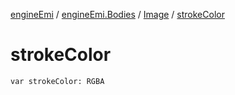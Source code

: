 [engineEmi](../../index.md) / [engineEmi.Bodies](../index.md) / [Image](index.md) / [strokeColor](./stroke-color.md)

# strokeColor

`var strokeColor: RGBA`